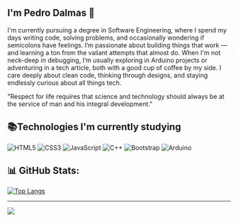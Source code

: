 
## I'm Pedro Dalmas 👋

I'm currently pursuing a degree in Software Engineering, where I spend my days writing code, solving problems, and occasionally wondering if semicolons have feelings. I’m passionate about building things that work —  and learning a ton from the valiant attempts that almost do. When I'm not neck-deep in debugging, I’m usually exploring in Arduino projects or adventuring in a tech article, both with a good cup of coffee by my side. I care deeply about clean code, thinking through designs, and staying endlessly curious about all things tech.

"Respect for life requires that science and technology should always be at the service of man and his integral development."

## 📚Technologies I'm currently studying

![HTML5](https://img.shields.io/badge/html5-%23E34F26.svg?style=for-the-badge&logo=html5&logoColor=white) ![CSS3](https://img.shields.io/badge/css3-%231572B6.svg?style=for-the-badge&logo=css3&logoColor=white) ![JavaScript](https://img.shields.io/badge/javascript-%23323330.svg?style=for-the-badge&logo=javascript&logoColor=%23F7DF1E) ![C++](https://img.shields.io/badge/c++-%2300599C.svg?style=for-the-badge&logo=c%2B%2B&logoColor=white) ![Bootstrap](https://img.shields.io/badge/bootstrap-%238511FA.svg?style=for-the-badge&logo=bootstrap&logoColor=white) ![Arduino](https://img.shields.io/badge/-Arduino-00979D?style=for-the-badge&logo=Arduino&logoColor=white)
## 📊 GitHub Stats:
[![Top Langs](https://github-readme-stats.vercel.app/api/top-langs/?username=pedrodalmasdev&layout=compact)](https://github.com/pedrodalmasdev/github-readme-stats)

---
[![](https://visitcount.itsvg.in/api?id=pedrodalmasdev&icon=0&color=0)](https://visitcount.itsvg.in)

<!-- Proudly created with GPRM ( https://gprm.itsvg.in ) -->
